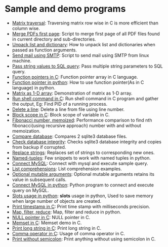 # Sample and demo programs
- [Matrix traversal](matrix_traversal_performance.c): Traversing matrix row wise in C is more efficient than column wise.
- [Merge PDFs first page](merge_all_pdfs_first_page.sh): Script to merge first page of all PDF files found in current directory and sub-directories.
- [Unpack list and dictionary](unpack_list_dict.py): How to unpack list and dictionaries when passed as function arguments.
- [Send mail using SMTP](sendmail.py): Script to send mail using SMTP from linux machine.
- [Pass string values to SQL query](string_params_in_sql.py): Pass multiple string parameters to SQL query.
- [Function pointers in C](function_pointer_arrays.c): Function pointer array in C language.
- [Function pointer in python](python_function_pointer.py): How to use function pointer(As in C language) in python.
- [Matrix as 1-D array](matrix_as_1d_array.c): Demonstration of matrix as 1-D array.
- [Run shell command in C](get_pid_of_other_process.c): Run shell command in C program and gather the output, Eg: Find PID of a running process.
- [Delete a line](delete_a_line.c): Delete a line from file using line number.
- [Block scope in C](var_block_scope.c): Block scope of variable in C.
- [Fibonacci number, memoized](memoized_fibonacci.py): Performance comparison to find nth fibonacci(using recursive approach) number with and without memoization.
- [Compare database](db_cmp.sh): Compares 2 sqlite3 database files.
- [Check database integrity](db_backup.sh): Checks sqlite3 database integrity and copies from backup if corrupted.
- [Replace strings](replace.sh): Replaces set of strings to corresponding new ones.
- [Named-tuples](named_tuple.py): Few snippets to work with named tuples in python.
- [Connect MySQL](connect_mysql.c): Connect with mysql and execute sample query.
- [List comprehensions](list_comprehensions.py): List comprehension examples.
- [Optional mutable arguments](mutable_arguments_ctxt.py): Optional mutable arguments retains its value in subsequent calls.
- [Connect MySQL in python](connect_mysql.py): Python program to connect and execute query on MySQL.
- [Slots usage in python](slots_usage.py): __slots__ usage in python, Used to save memory when large number of objects are created.
- [Print timestamp in C](print_timestamp.c): Print time stamp with milliseconds precision.
- [Map, filter, reduce](map_filter_reduce.py): Map, filter and reduce in python.
- [NULL pointer in C](null_pointer.c): NULL pointer in C.
- [Memset in C](my_memset.c): Memset demo in C.
- [Print long string in C](print_long_strings.c): Print long string in C.
- [Comma operator in C](comma_operator.c): Usage of comma operator in C. 
- [Print without semicolon](print_without_sem.c): Print anything without using semicolon in C. 
